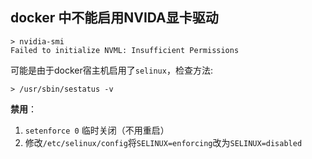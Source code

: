## docker 中不能启用NVIDA显卡驱动
```
> nvidia-smi
Failed to initialize NVML: Insufficient Permissions
```
可能是由于docker宿主机启用了`selinux`，检查方法:

```
> /usr/sbin/sestatus -v
```

**禁用**：<br />
1. `setenforce 0` 临时关闭（不用重启）
2. 修改`/etc/selinux/config`将`SELINUX=enforcing`改为`SELINUX=disabled`
